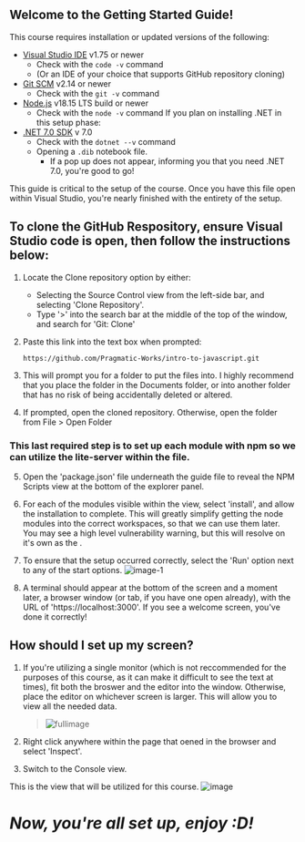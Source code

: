 
## Welcome to the Getting Started Guide! 

This course requires installation or updated versions of the following: 
- [Visual Studio IDE](https://code.visualstudio.com/) v1.75 or newer
    - Check with the `code -v` command
    - (Or an IDE of your choice that supports GitHub repository cloning)
- [Git SCM](https://git-scm.com/downloads) v2.14 or newer
    - Check with the `git -v` command
- [Node.js](https://nodejs.org/en) v18.15 LTS build or newer
    - Check with the `node -v` command
If you plan on installing .NET in this setup phase:
- [.NET 7.0 SDK](https://dotnet.microsoft.com/en-us/download) v 7.0
    - Check with the `dotnet --v` command
    - Opening a `.dib` notebook file. 
        - If a pop up does not appear, informing you that you need .NET 7.0, you're good to go!

This guide is critical to the setup of the course. Once you have this file open within Visual Studio, you're nearly finished with the entirety of the setup.

## To clone the GitHub Respository, ensure Visual Studio code is open, then follow the instructions below:

1. Locate the Clone repository option by either:

    * Selecting the Source Control view from the left-side bar, and selecting 'Clone Repository'.  
    * Type '>' into the search bar at the middle of the top of the window, and search for 'Git: Clone'
2.  Paste this link into the text box when prompted: 

        https://github.com/Pragmatic-Works/intro-to-javascript.git
    
3.  This will prompt you for a folder to put the files into. I highly recommend that you place the folder in the Documents folder, or into another folder that has no risk of being accidentally deleted or altered. 

4. If prompted, open the cloned repository. Otherwise, open the folder from File > Open Folder

### This last required step is to set up each module with npm so we can utilize the lite-server within the file.

5.  Open the 'package.json' file underneath the guide file to reveal the NPM Scripts view at the bottom of the explorer panel. 

6.  For each of the modules visible within the view, select 'install', and allow the installation to complete. This will greatly simplify getting the node modules into the correct workspaces, so that we can use them later. You may see a high level vulnerability warning, but this will resolve on it's own as the .

7. To ensure that the setup occurred correctly, select the 'Run' option next to any of the start options. 
![image-1](https://github.com/Pragmatic-Works/intro-to-javascript/assets/132068670/df500227-dc65-4327-a454-2ad7b0304e2f)

8. A terminal should appear at the bottom of the screen and a moment later, a browser window (or tab, if you have one open already), with the URL of 'https://localhost:3000'. If you see a welcome screen, you've done it correctly!

## How should I set up my screen?
1. If you're utilizing a single monitor (which is not reccommended for the purposes of this course, as it can make it difficult to see the text at times), fit both the broswer and the editor into the window. 
    Otherwise, place the editor on whichever screen is larger. This will allow you to view all the needed data. 
   > ![fullimage](https://github.com/Pragmatic-Works/intro-to-javascript/assets/132068670/b17dcb60-b140-4d5a-9732-ccd2b88e7731)

2.  Right click anywhere within the page that oened in the browser and select 'Inspect'. 
3.  Switch to the Console view. 


This is the view that will be utilized for this course. 
![image](https://github.com/Pragmatic-Works/intro-to-javascript/assets/132068670/276d9131-349f-4f2d-bc71-acf0c884fb1d)

# ***Now, you're all set up, enjoy :D!***
